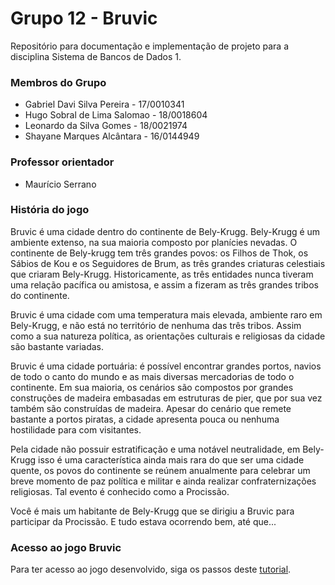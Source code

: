 # Grupo 12 - Bruvic
Repositório para documentação e implementação de projeto para a disciplina Sistema de Bancos de Dados 1.

### Membros do Grupo

- Gabriel Davi Silva Pereira - 17/0010341
- Hugo Sobral de Lima Salomao - 18/0018604  
- Leonardo da Silva Gomes - 18/0021974 
- Shayane Marques Alcântara - 16/0144949

### Professor orientador

- Maurício Serrano

### História do jogo
Bruvic é uma cidade dentro do continente de Bely-Krugg. Bely-Krugg é um ambiente extenso, na sua maioria composto por planícies nevadas. O continente de Bely-krugg tem três grandes povos: os Filhos de Thok, os Sábios de Kou e os Seguidores de Brum, as três grandes criaturas celestiais que criaram Bely-Krugg. Historicamente, as três entidades nunca tiveram uma relação pacífica ou amistosa, e assim a fizeram as três grandes tribos do continente. 

Bruvic é uma cidade com uma temperatura mais elevada, ambiente raro em Bely-Krugg, e não está no território de nenhuma das três tribos. Assim como a sua natureza política, as orientações culturais e religiosas da cidade são bastante variadas.

Bruvic é uma cidade portuária: é possível encontrar grandes portos, navios de todo o canto do mundo e as mais diversas mercadorias de todo o continente. Em sua maioria, os cenários são compostos por grandes construções de madeira embasadas em estruturas de pier, que por sua vez também são construídas de madeira. Apesar do cenário que remete bastante a portos piratas, a cidade apresenta pouca ou nenhuma hostilidade para com visitantes.

Pela cidade não possuir estratificação e uma notável neutralidade, em Bely-Krugg isso é uma característica ainda mais rara do que ser uma cidade quente, os povos do continente se reúnem anualmente para celebrar um breve momento de paz política e militar e ainda realizar confraternizações religiosas. Tal evento é conhecido como a Procissão. 

Você é mais um habitante de Bely-Krugg que se dirigiu a Bruvic para participar da Procissão. E tudo estava ocorrendo bem, até que...

### Acesso ao jogo Bruvic

Para ter acesso ao jogo desenvolvido, siga os passos deste [tutorial](./game/README.md).
